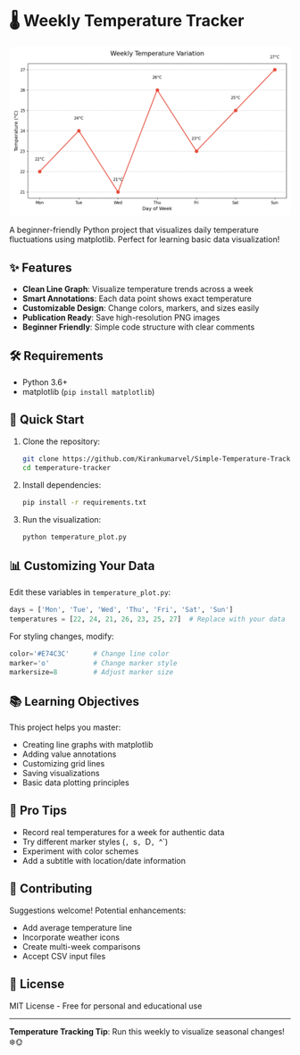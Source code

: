 # 🌡️ Weekly Temperature Tracker

![Sample Temperature Graph](weekly_temperatures.png)

A beginner-friendly Python project that visualizes daily temperature fluctuations using matplotlib. Perfect for learning basic data visualization!

## ✨ Features

- **Clean Line Graph**: Visualize temperature trends across a week
- **Smart Annotations**: Each data point shows exact temperature
- **Customizable Design**: Change colors, markers, and sizes easily
- **Publication Ready**: Save high-resolution PNG images
- **Beginner Friendly**: Simple code structure with clear comments

## 🛠️ Requirements

- Python 3.6+
- matplotlib (`pip install matplotlib`)

## 🚀 Quick Start

1. Clone the repository:
   ```bash
   git clone https://github.com/Kirankumarvel/Simple-Temperature-Tracker.git
   cd temperature-tracker
   ```

2. Install dependencies:
   ```bash
   pip install -r requirements.txt
   ```

3. Run the visualization:
   ```bash
   python temperature_plot.py
   ```

## 📊 Customizing Your Data

Edit these variables in `temperature_plot.py`:
```python
days = ['Mon', 'Tue', 'Wed', 'Thu', 'Fri', 'Sat', 'Sun']
temperatures = [22, 24, 21, 26, 23, 25, 27]  # Replace with your data
```

For styling changes, modify:
```python
color='#E74C3C'      # Change line color
marker='o'           # Change marker style
markersize=8         # Adjust marker size
```

## 📚 Learning Objectives

This project helps you master:
- Creating line graphs with matplotlib
- Adding value annotations
- Customizing grid lines
- Saving visualizations
- Basic data plotting principles

## 🌟 Pro Tips

- Record real temperatures for a week for authentic data
- Try different marker styles (`, `s`, `D`, `^`)
- Experiment with color schemes
- Add a subtitle with location/date information

## 🤝 Contributing

Suggestions welcome! Potential enhancements:
- Add average temperature line
- Incorporate weather icons
- Create multi-week comparisons
- Accept CSV input files

## 📜 License

MIT License - Free for personal and educational use

---

**Temperature Tracking Tip**: Run this weekly to visualize seasonal changes! ❄️🌞
```
